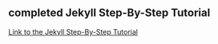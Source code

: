 ## completed Jekyll Step-By-Step Tutorial
[Link to the Jekyll Step-By-Step Tutorial](https://jekyllrb.com/docs/step-by-step/01-setup/)